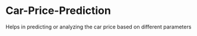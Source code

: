 # Car-Price-Prediction
Helps in predicting or analyzing the car price based on different parameters 
